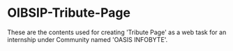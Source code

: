 # OIBSIP-Tribute-Page
These are the contents used for creating 'Tribute Page' as a web task for an internship under Community named 'OASIS INFOBYTE'.
